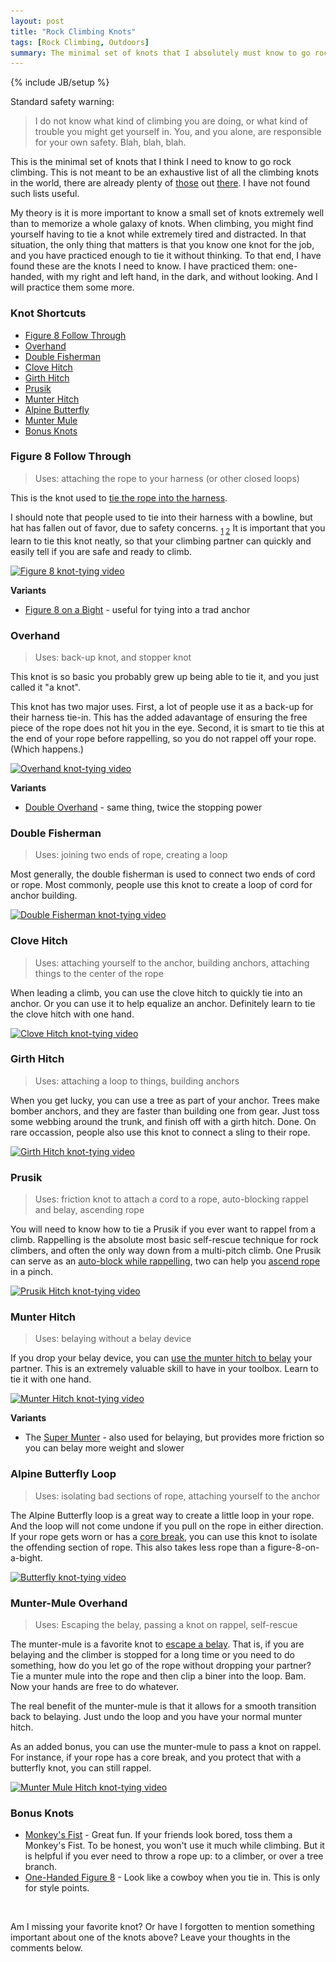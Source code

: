 ```yaml
---
layout: post
title: "Rock Climbing Knots"
tags: [Rock Climbing, Outdoors]
summary: The minimal set of knots that I absolutely must know to go rock climbing.
---
```

{% include JB/setup %}

Standard safety warning:

> I do not know what kind of climbing you are doing, or what kind of trouble you might get yourself in. You, and you alone, are responsible for your own safety. Blah, blah, blah.

This is the minimal set of knots that I think I need to know to go <span title="TR and multi-pitch Trad, no haul bags">rock climbing</span>. This is not meant to be an exhaustive list of all the climbing knots in the world, there are already plenty of [those](https://en.wikipedia.org/wiki/List_of_climbing_knots) out [there](http://www.animatedknots.com/indexclimbing.php#ScrollPoint). I have not found such lists useful.

My theory is it is more important to know a small set of knots extremely well than to memorize a whole galaxy of knots. When climbing, you might find yourself having to tie a knot while extremely tired and distracted. In that situation, the only thing that matters is that you know one knot for the job, and you have practiced enough to tie it without thinking. To that end, I have found these are the knots I need to know. I have practiced them: one-handed, with my right and left hand, in the dark, and without looking. And I will practice them some more.


### Knot Shortcuts

 * [Figure 8 Follow Through](#figure-8-follow-through)
 * [Overhand](#overhand)
 * [Double Fisherman](#double-fisherman)
 * [Clove Hitch](#clove-hitch)
 * [Girth Hitch](#girth-hitch)
 * [Prusik](#prusik)
 * [Munter Hitch](#munter-hitch)
 * [Alpine Butterfly](#alpine-butterfly-loop)
 * [Munter Mule](#munter-mule-overhand)
 * [Bonus Knots](#bonus-knots)


### <a name="figure-8-follow-through"></a>Figure 8 Follow Through

> Uses: attaching the rope to your harness (or other closed loops)

This is the knot used to [tie the rope into the harness](https://youtu.be/H1cEWPx2xnA?t=6).

I should note that people used to tie into their harness with a bowline, but hat has fallen out of favor, due to safety concerns. <sub>[1](http://www.rockandice.com/lates-news/rethinking-the-double-loop-bowline) [2](https://en.wikipedia.org/wiki/Bowline_on_a_bight#Dangers)</sub> It is important that you learn to tie this knot neatly, so that your climbing partner can quickly and easily tell if you are safe and ready to climb. 

<a href="https://youtu.be/aLopeVBb7yU?t=7" target="_blank">
<img src="/assets/images/knots/figure_8_639px.png"
srcset="/assets/images/knots/figure_8_962px.png 962w,
/assets/images/knots/figure_8_639px.png 639w,
/assets/images/knots/figure_8_420px.png 420w" 
sizes="(max-width: 38em) 100vw, 50vw"
alt="Figure 8 knot-tying video">
</a>

**Variants**

* [Figure 8 on a Bight](https://youtu.be/D8jRok7Kofw?t=13) - useful for tying into a trad anchor


### <a name="overhand"></a>Overhand

> Uses: back-up knot, and stopper knot

This knot is so basic you probably grew up being able to tie it, and you just called it "a knot".

This knot has two major uses. First, a lot of people use it as a back-up for their harness tie-in. This has the added adavantage of ensuring the free piece of the rope does not hit you in the eye. Second, it is smart to tie this at the end of your rope before rappelling, so you do not rappel off your rope. (Which happens.)

<a href="https://youtu.be/I0ShGbIR0ZI?t=7" target="_blank">
<img src="/assets/images/knots/overhand_638px.png"
srcset="/assets/images/knots/overhand_960px.png 960w,
/assets/images/knots/overhand_638px.png 638w,
/assets/images/knots/overhand_420px.png 420w" 
sizes="(max-width: 38em) 100vw, 50vw"
alt="Overhand knot-tying video">
</a>

**Variants**

* [Double Overhand](https://youtu.be/7Eso8q84aCc?t=7) - same thing, twice the stopping power


### <a name="double-fisherman"></a>Double Fisherman

> Uses: joining two ends of rope, creating a loop

Most generally, the double fisherman is used to connect two ends of cord or rope. Most commonly, people use this knot to create a loop of cord for anchor building.

<a href="https://youtu.be/O6oJwedcb18?t=7" target="_blank">
<img src="/assets/images/knots/double_fisherman_640px.png"
srcset="/assets/images/knots/double_fisherman_850px.png 850w,
/assets/images/knots/double_fisherman_640px.png 640w,
/assets/images/knots/double_fisherman_420px.png 420w" 
sizes="(max-width: 38em) 100vw, 50vw"
alt="Double Fisherman knot-tying video">
</a>


### <a name="clove-hitch"></a>Clove Hitch

> Uses: attaching yourself to the anchor, building anchors, attaching things to the center of the rope

When leading a climb, you can use the clove hitch to quickly tie into an anchor. Or you can use it to help equalize an anchor. Definitely learn to tie the clove hitch with one hand.

<a href="https://youtu.be/pO9ksZ3fGDY?t=8" target="_blank">
<img src="/assets/images/knots/clove_hitch_640px.png"
srcset="/assets/images/knots/clove_hitch_1280px.png 1280w,
/assets/images/knots/clove_hitch_850px.png 850w,
/assets/images/knots/clove_hitch_640px.png 640w,
/assets/images/knots/clove_hitch_420px.png 420w" 
sizes="(max-width: 38em) 100vw, 50vw"
alt="Clove Hitch knot-tying video">
</a>


### <a name="girth-hitch"></a>Girth Hitch

> Uses: attaching a loop to things, building anchors

When you get lucky, you can use a tree as part of your anchor. Trees make bomber anchors, and they are faster than building one from gear. Just toss some webbing around the trunk, and finish off with a girth hitch. Done. On rare occassion, people also use this knot to connect a sling to their rope.

<a href="https://youtu.be/blP6BL05Q34?t=7" target="_blank">
<img src="/assets/images/knots/girth_hitch_638px.png"
srcset="/assets/images/knots/girth_hitch_1279px.png 1279w,
/assets/images/knots/girth_hitch_960px.png 960w,
/assets/images/knots/girth_hitch_638px.png 638w,
/assets/images/knots/girth_hitch_420px.png 420w" 
sizes="(max-width: 38em) 100vw, 50vw"
alt="Girth Hitch knot-tying video">
</a>


### <a name="prusik"></a>Prusik

> Uses: friction knot to attach a cord to a rope, auto-blocking rappel and belay, ascending rope

You will need to know how to tie a Prusik if you ever want to rappel from a climb. Rappelling is the absolute most basic self-rescue technique for rock climbers, and often the only way down from a multi-pitch climb. One Prusik can serve as an [auto-block while rappelling](https://youtu.be/PNbKJKYBGik?t=66), two can help you [ascend rope](https://youtu.be/GWH3lnnl0ro?t=4) in a pinch.

<a href="https://youtu.be/CP7iAF_YU7A?t=7" target="_blank">
<img src="/assets/images/knots/prusik_639px.png"
srcset="/assets/images/knots/prusik_1281px.png 1281w,
/assets/images/knots/prusik_959px.png 959w,
/assets/images/knots/prusik_639px.png 639w" 
sizes="(max-width: 38em) 100vw, 50vw"
alt="Prusik Hitch knot-tying video">
</a>


### <a name="munter-hitch"></a>Munter Hitch

> Uses: belaying without a belay device

If you drop your belay device, you can [use the munter hitch to belay](https://youtu.be/TOf1Yzu_OS0?t=12) your partner. This is an extremely valuable skill to have in your toolbox. Learn to tie it with one hand.

<a href="https://youtu.be/pO9ksZ3fGDY?t=49" target="_blank">
<img src="/assets/images/knots/munter_638px.png"
srcset="/assets/images/knots/munter_1279px.png 1279w,
/assets/images/knots/munter_960px.png 960w,
/assets/images/knots/munter_638px.png 638w" 
sizes="(max-width: 38em) 100vw, 50vw"
alt="Munter Hitch knot-tying video">
</a>

**Variants**

* The [Super Munter](https://youtu.be/OLaEmPs7tac?t=7) - also used for belaying, but provides more friction so you can belay more weight and slower


### <a name="alpine-butterfly-loop"></a>Alpine Butterfly Loop

> Uses: isolating bad sections of rope, attaching yourself to the anchor

The Alpine Butterfly loop is a great way to create a little loop in your rope. And the loop will not come undone if you pull on the rope in either direction. If your rope gets worn or has a [core break](http://www.rollglobal.org/2010/11/ropereplacement/), you can use this knot to isolate the offending section of rope. This also takes less rope than a figure-8-on-a-bight.

<a href="https://youtu.be/gX1dWKg6Ttc?t=7" target="_blank">
<img src="/assets/images/knots/butterfly_639px.png"
srcset="/assets/images/knots/butterfly_1280px.png 1280w,
/assets/images/knots/butterfly_853px.png 853w,
/assets/images/knots/butterfly_639px.png 639w,
/assets/images/knots/butterfly_420px.png 420w" 
sizes="(max-width: 38em) 100vw, 50vw"
alt="Butterfly knot-tying video">
</a>

### <a name="munter-mule-overhand"></a>Munter-Mule Overhand

> Uses: Escaping the belay, passing a knot on rappel, self-rescue

The munter-mule is a favorite knot to [escape a belay](https://www.youtube.com/watch?v=IRYkca9xEjc). That is, if you are belaying and the climber is stopped for a long time or you need to do something, how do you let go of the rope without dropping your partner? Tie a munter mule into the rope and then clip a biner into the loop. Bam. Now your hands are free to do whatever.

The real benefit of the munter-mule is that it allows for a smooth transition back to belaying. Just undo the loop and you have your normal munter hitch.

As an added bonus, you can use the munter-mule to pass a knot on rappel. For instance, if your rope has a core break, and you protect that with a butterfly knot, you can still rappel.

<a href="https://youtu.be/IslYcjJ-htI?t=7" target="_blank">
<img src="/assets/images/knots/munter_mule_638px.png"
srcset="/assets/images/knots/munter_mule_1280px.png 1280w,
/assets/images/knots/munter_mule_959px.png 959w,
/assets/images/knots/munter_mule_638px.png 638w" 
sizes="(max-width: 38em) 100vw, 50vw"
alt="Munter Mule Hitch knot-tying video">
</a>

### <a name="bonus-knots"></a>Bonus Knots

* [Monkey's Fist](https://youtu.be/gp9w-T2d_NY?t=7) - Great fun. If your friends look bored, toss them a Monkey's Fist. To be honest, you won't use it much while climbing. But it is helpful if you ever need to throw a rope up: to a climber, or over a tree branch.
* [One-Handed Figure 8](https://youtu.be/-iE8WG33xJY?t=1) - Look like a cowboy when you tie in. This is only for style points.

 &nbsp;

Am I missing your favorite knot? Or have I forgotten to mention something important about one of the knots above? Leave your thoughts in the comments below.
